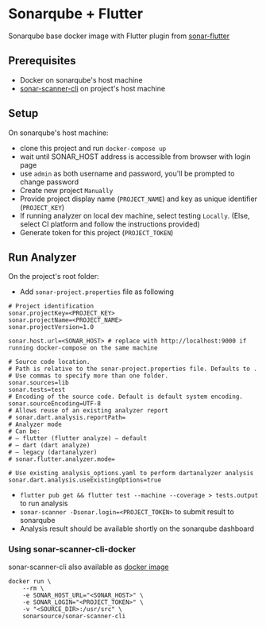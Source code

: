 # Sonarqube + Flutter

Sonarqube base docker image with Flutter plugin from [sonar-flutter](https://github.com/insideapp-oss/sonar-flutter)

## Prerequisites

- Docker on sonarqube's host machine
- [sonar-scanner-cli](https://docs.sonarqube.org/latest/analysis/scan/sonarscanner/) on project's host machine

## Setup

On sonarqube's host machine:

- clone this project and run `docker-compose up`
- wait until SONAR_HOST address is accessible from browser with login page
- use `admin` as both username and password, you'll be prompted to change password
- Create new project `Manually`
- Provide project display name (`PROJECT_NAME`) and key as unique identifier (`PROJECT_KEY`)
- If running analyzer on local dev machine, select testing `Locally`. (Else, select CI platform and follow the instructions provided)
- Generate token for this project (`PROJECT_TOKEN`)

## Run Analyzer

On the project's root folder:

- Add `sonar-project.properties` file as following

```
# Project identification
sonar.projectKey=<PROJECT_KEY>
sonar.projectName=<PROJECT_NAME>
sonar.projectVersion=1.0

sonar.host.url=<SONAR_HOST> # replace with http://localhost:9000 if running docker-compose on the same machine

# Source code location.
# Path is relative to the sonar-project.properties file. Defaults to .
# Use commas to specify more than one folder.
sonar.sources=lib
sonar.tests=test
# Encoding of the source code. Default is default system encoding.
sonar.sourceEncoding=UTF-8
# Allows reuse of an existing analyzer report
# sonar.dart.analysis.reportPath=
# Analyzer mode
# Can be:
# — flutter (flutter analyze) — default
# — dart (dart analyze)
# — legacy (dartanalyzer)
# sonar.flutter.analyzer.mode=

# Use existing analysis_options.yaml to perform dartanalyzer analysis
sonar.dart.analysis.useExistingOptions=true

```
- `flutter pub get && flutter test --machine --coverage > tests.output` to run analysis
- `sonar-scanner -Dsonar.login=<PROJECT_TOKEN>` to submit result to sonarqube
- Analysis result should be available shortly on the sonarqube dashboard

### Using sonar-scanner-cli-docker

sonar-scanner-cli also available as [docker image](https://github.com/SonarSource/sonar-scanner-cli-docker)

```
docker run \
    --rm \
    -e SONAR_HOST_URL="<SONAR_HOST>" \
    -e SONAR_LOGIN="<PROJECT_TOKEN>" \
    -v "<SOURCE_DIR>:/usr/src" \
    sonarsource/sonar-scanner-cli
```

